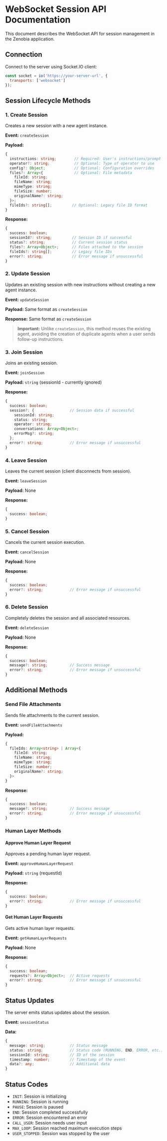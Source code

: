 # WebSocket Session API Documentation

This document describes the WebSocket API for session management in the Zenobia application.

## Connection

Connect to the server using Socket.IO client:

```javascript
const socket = io('https://your-server-url', {
  transports: ['websocket']
});
```

## Session Lifecycle Methods

### 1. Create Session

Creates a new session with a new agent instance.

**Event:** `createSession`

**Payload:**
```typescript
{
  instructions: string;        // Required: User's instructions/prompt
  operator?: string;           // Optional: Type of operator to use
  config?: Object;             // Optional: Configuration overrides
  files?: Array<{              // Optional: File metadata
    fileId: string;
    fileName: string;
    mimeType: string;
    fileSize: number;
    originalName?: string;
  }>;
  fileIds?: string[];         // Optional: Legacy file ID format
}
```

**Response:**
```typescript
{
  success: boolean;
  sessionId?: string;         // Session ID if successful
  status?: string;            // Current session status
  files?: Array<Object>;      // Files attached to the session
  fileIds?: string[];         // Legacy file IDs
  error?: string;             // Error message if unsuccessful
}
```

### 2. Update Session

Updates an existing session with new instructions without creating a new agent instance.

**Event:** `updateSession`

**Payload:** Same format as `createSession`

**Response:** Same format as `createSession`

> **Important:** Unlike `createSession`, this method reuses the existing agent, avoiding the creation of duplicate agents when a user sends follow-up instructions.

### 3. Join Session

Joins an existing session.

**Event:** `joinSession`

**Payload:** `string` (sessionId - currently ignored)

**Response:**
```typescript
{
  success: boolean;
  session?: {                // Session data if successful
    sessionId: string;
    status: string;
    operator: string;
    conversations: Array<Object>;
    errorMsg?: string;
  };
  error?: string;            // Error message if unsuccessful
}
```

### 4. Leave Session

Leaves the current session (client disconnects from session).

**Event:** `leaveSession`

**Payload:** None

**Response:**
```typescript
{
  success: boolean;
}
```

### 5. Cancel Session

Cancels the current session execution.

**Event:** `cancelSession`

**Payload:** None

**Response:**
```typescript
{
  success: boolean;
  error?: string;            // Error message if unsuccessful
}
```

### 6. Delete Session

Completely deletes the session and all associated resources.

**Event:** `deleteSession`

**Payload:** None

**Response:**
```typescript
{
  success: boolean;
  message?: string;          // Success message
  error?: string;            // Error message if unsuccessful
}
```

## Additional Methods

### Send File Attachments

Sends file attachments to the current session.

**Event:** `sendFileAttachments`

**Payload:**
```typescript
{
  fileIds: Array<string> | Array<{
    fileId: string;
    fileName: string;
    mimeType: string;
    fileSize: number;
    originalName?: string;
  }>
}
```

**Response:**
```typescript
{
  success: boolean;
  message?: string;          // Success message
  error?: string;            // Error message if unsuccessful
}
```

### Human Layer Methods

#### Approve Human Layer Request

Approves a pending human layer request.

**Event:** `approveHumanLayerRequest`

**Payload:** `string` (requestId)

**Response:**
```typescript
{
  success: boolean;
  error?: string;            // Error message if unsuccessful
}
```

#### Get Human Layer Requests

Gets active human layer requests.

**Event:** `getHumanLayerRequests`

**Payload:** None

**Response:**
```typescript
{
  success: boolean;
  requests?: Array<Object>;  // Active requests
  error?: string;            // Error message if unsuccessful
}
```

## Status Updates

The server emits status updates about the session.

**Event:** `sessionStatus`

**Data:**
```typescript
{
  message: string;           // Status message
  status: string;            // Status code (RUNNING, END, ERROR, etc.)
  sessionId: string;         // ID of the session
  timestamp: number;         // Timestamp of the event
  data?: any;                // Additional data
}
```

## Status Codes

- `INIT`: Session is initializing
- `RUNNING`: Session is running
- `PAUSE`: Session is paused
- `END`: Session completed successfully
- `ERROR`: Session encountered an error
- `CALL_USER`: Session needs user input
- `MAX_LOOP`: Session reached maximum execution steps
- `USER_STOPPED`: Session was stopped by the user